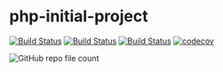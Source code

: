 # php-initial-project

[![Build Status](https://github.com/asminog/php-initial-project/workflows/phpunit/badge.svg)](https://github.com/asminog/php-initial-project/actions)
[![Build Status](https://github.com/asminog/php-initial-project/workflows/analyze/badge.svg)]([https://github.com/asminog/php-initial-project/actions](https://github.com/asminog/php-initial-project/actions/workflows/analyze.yml))
[![Build Status](https://github.com/asminog/php-initial-project/workflows/phpmd/badge.svg)](https://github.com/asminog/php-initial-project/actions)
[![codecov](https://codecov.io/gh/asminog/php-initial-project/branch/main/graph/badge.svg?token=4QF3P3PV5T)](https://codecov.io/gh/asminog/php-initial-project)

![GitHub repo file count](https://img.shields.io/github/directory-file-count/asminog/php-initial-project)

